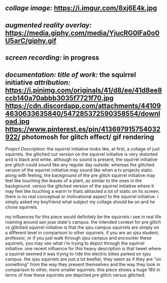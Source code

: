 *collage image:*
https://i.imgur.com/8xj6E4k.jpg
---
*augmented reality overlay:*
https://media.giphy.com/media/YjucRG0lFa0o0U5arC/giphy.gif
---
*screen recording:*
in progress
---
*documentation:*
*title of work:* the squirrel initiative
*attribution:* https://i.pinimg.com/originals/41/d8/ee/41d8ee8ccb140a70abbb3035f7721f70.jpg
https://cdn.discordapp.com/attachments/441094630633635840/547285372590358554/download.jpg
https://www.pinterest.es/pin/413697915754032922/
photomosh for glitch effect/ gif rendering 
---
*Project Description:*
the squirrel initiative looks like, at first, a collage of just squirrels. the glitched out version on the squirrel initiative is very distorted and is black and white. although no sound is present, the squirrel initiative pre glitch could sound like any regular day outside. whereas the glitched version of the squirrel initiative may sound like when a tv projects static. along with feeling, the background of the pre glitch squirrel initiative may feel like touching the leaves of a plant, as similar to the ones in the background. versus the glitched version of the squirrel initiative where it may feel like touching a warm tv thats attracted a lot of static on its screen. 
there is no real conceptual or motivational aspect to the squirrel initiative. i simply asked my boyfriend what subject my collage should be on and he chose squirrels.

my influences for this piece would definitely be the squirrels i see in real life roaming around san jose state's campus. the intended context for pre glitch vs glitched squirrel initiative is that the sjsu campus squirrels are simply on a different level in comparison to other squirrels. if you are an sjsu student, professor, or if you just walk through sjsu campus and encounter these squirrels, you may see what i'm trying to depict through the squirrel initiative. one recent influence for this heavy description is that tweet where a squirrel seemed it was trying to ride the electric bikes parked on sjsu campus. the sjsu squirrels are just a lot beefier, they seem as if they are "on something" from the way they present themselves and the way they look in comparison to other, more smaller squirrels. this piece shows a huge 180 in terms of how these squirrels are depicted pre glitch versus glitched. 
